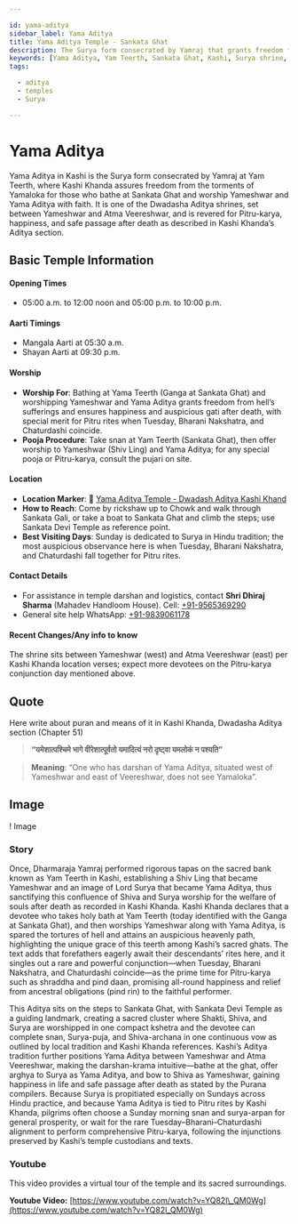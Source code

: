 ```yaml
---

id: yama-aditya
sidebar_label: Yama Aditya
title: Yama Aditya Temple - Sankata Ghat
description: The Surya form consecrated by Yamraj that grants freedom from hell's torments, auspicious gati after death, and relief from ancestral debt.
keywords: [Yama Aditya, Yam Teerth, Sankata Ghat, Kashi, Surya shrine, Kashi Khand, Yamraj]
tags:

  - aditya
  - temples
  - Surya

---
```


# Yama Aditya

Yama Aditya in Kashi is the Surya form consecrated by Yamraj at Yam Teerth, where Kashi Khanda assures freedom from the torments of Yamaloka for those who bathe at Sankata Ghat and worship Yameshwar and Yama Aditya with faith. It is one of the Dwadasha Aditya shrines, set between Yameshwar and Atma Veereshwar, and is revered for Pitru-karya, happiness, and safe passage after death as described in Kashi Khanda’s Aditya section.

## Basic Temple Information

#### Opening Times

  * 05:00 a.m. to 12:00 noon and 05:00 p.m. to 10:00 p.m.

#### Aarti Timings

  * Mangala Aarti at 05:30 a.m.
  * Shayan Aarti at 09:30 p.m.

#### Worship

  * **Worship For**: Bathing at Yama Teerth (Ganga at Sankata Ghat) and worshipping Yameshwar and Yama Aditya grants freedom from hell’s sufferings and ensures happiness and auspicious gati after death, with special merit for Pitru rites when Tuesday, Bharani Nakshatra, and Chaturdashi coincide.
  * **Pooja Procedure**: Take snan at Yam Teerth (Sankata Ghat), then offer worship to Yameshwar (Shiv Ling) and Yama Aditya; for any special pooja or Pitru-karya, consult the pujari on site.

#### Location

  * **Location Marker**: 📍 [Yama Aditya Temple - Dwadash Aditya Kashi Khand](https://maps.app.goo.gl/6g94ToxvvrGumYGj7)
  * **How to Reach**: Come by rickshaw up to Chowk and walk through Sankata Gali, or take a boat to Sankata Ghat and climb the steps; use Sankata Devi Temple as reference point.
  * **Best Visiting Days**: Sunday is dedicated to Surya in Hindu tradition; the most auspicious observance here is when Tuesday, Bharani Nakshatra, and Chaturdashi fall together for Pitru rites.

#### Contact Details

  * For assistance in temple darshan and logistics, contact **Shri Dhiraj Sharma** (Mahadev Handloom House). Cell: [+91-9565369290](https://www.google.com/search?q=tel:%2B919565369290)
  * General site help WhatsApp: [+91-9839061178](https://www.google.com/search?q=tel:%2B919839061178)

#### Recent Changes/Any info to know

The shrine sits between Yameshwar (west) and Atma Veereshwar (east) per Kashi Khanda location verses; expect more devotees on the Pitru-karya conjunction day mentioned above.

## Quote

Here write about puran and means of it in Kashi Khanda, Dwadasha Aditya section (Chapter 51)

> **“यमेशात्पश्चिमे भागे वीरेशात्पूर्वतो यमादित्यं नरो दृष्ट्वा यमलोकं न पश्यति”**

> **Meaning**: “One who has darshan of Yama Aditya, situated west of Yameshwar and east of Veereshwar, does not see Yamaloka”.

## Image

\! Image

### Story

Once, Dharmaraja Yamraj performed rigorous tapas on the sacred bank known as Yam Teerth in Kashi, establishing a Shiv Ling that became Yameshwar and an image of Lord Surya that became Yama Aditya, thus sanctifying this confluence of Shiva and Surya worship for the welfare of souls after death as recorded in Kashi Khanda. Kashi Khanda declares that a devotee who takes holy bath at Yam Teerth (today identified with the Ganga at Sankata Ghat), and then worships Yameshwar along with Yama Aditya, is spared the tortures of hell and attains an auspicious heavenly path, highlighting the unique grace of this teerth among Kashi’s sacred ghats. The text adds that forefathers eagerly await their descendants’ rites here, and it singles out a rare and powerful conjunction—when Tuesday, Bharani Nakshatra, and Chaturdashi coincide—as the prime time for Pitru-karya such as shraddha and pind daan, promising all-round happiness and relief from ancestral obligations (pind rin) to the faithful performer.

This Aditya sits on the steps to Sankata Ghat, with Sankata Devi Temple as a guiding landmark, creating a sacred cluster where Shakti, Shiva, and Surya are worshipped in one compact kshetra and the devotee can complete snan, Surya-puja, and Shiva-archana in one continuous vow as outlined by local tradition and Kashi Khanda references. Kashi’s Aditya tradition further positions Yama Aditya between Yameshwar and Atma Veereshwar, making the darshan-krama intuitive—bathe at the ghat, offer arghya to Surya as Yama Aditya, and bow to Shiva as Yameshwar, gaining happiness in life and safe passage after death as stated by the Purana compilers. Because Surya is propitiated especially on Sundays across Hindu practice, and because Yama Aditya is tied to Pitru rites by Kashi Khanda, pilgrims often choose a Sunday morning snan and surya-arpan for general prosperity, or wait for the rare Tuesday–Bharani–Chaturdashi alignment to perform comprehensive Pitru-karya, following the injunctions preserved by Kashi’s temple custodians and texts.

### Youtube

This video provides a virtual tour of the temple and its sacred surroundings.

**Youtube Video:** [https://www.youtube.com/watch?v=YQ82l\_QM0Wg](https://www.youtube.com/watch?v=YQ82l_QM0Wg)